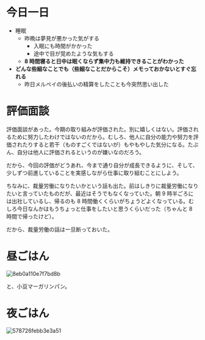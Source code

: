 # 今日一日
- 睡眠
  - 昨晩は夢見が悪かった気がする
      - 入眠にも時間がかかった
      - 途中で目が覚めたような気もする
  - **8 時間寝ると日中は眠くならず集中力も維持できることがわかった**
- **どんな些細なことでも（些細なことだからこそ）メモっておかないとすぐ忘れる**
  - 昨日メルペイの後払いの精算をしたことも今突然思い出した

# 評価面談
評価面談があった。今期の取り組みが評価された。別に嬉しくはない。評価されるために努力したわけではないのだから。むしろ、他人に自分の能力や努力を評価されたりすると若干（ものすごくではないが）もやもやした気分になる。たぶん、自分は他人に評価されるというのが嫌いなのだろう。

だから、今回の評価がどうあれ、今まで通り自分が成長できるように、そして、少しずつ前進していることを実感しながら仕事に取り組むことにしよう。

ちなみに、裁量労働になりたいかという話も出た。前はしきりに裁量労働になりたいと言っていたものだが、最近はそうでもなくなっていた。朝 9 時半ごろには出社しているし、帰るのも 8 時間働くくらいがちょうどよくなっている。むしろ今日なんかはもうちょっと仕事をしたいと思うくらいだった（ちゃんと 8 時間で帰ったけど）。

だから、裁量労働の話は一旦断っておいた。

#  昼ごはん
![8eb0a110e7f7bd8b](https://noraworld.github.io/box-bulbasaur/2019/09/8eb0a110e7f7bd8b.jpg)

と、小豆マーガリンパン。

# 夜ごはん
![578726febb3e3a51](https://noraworld.github.io/box-bulbasaur/2019/09/578726febb3e3a51.jpg)
